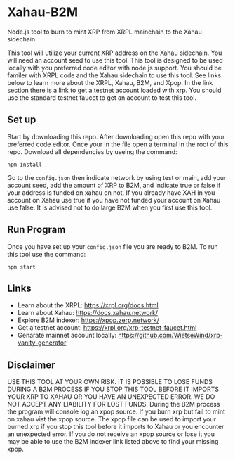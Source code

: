 # Xahau-B2M

Node.js tool to burn to mint XRP from XRPL mainchain to the Xahau sidechain. 

This tool will utilize your current XRP address on the Xahau sidechain. You will need an account seed to use this tool. This tool is designed to be used locally with you preferred code editor with node.js support. You should be familer with XRPL code and the Xahau sidechain to use this tool. See links below to learn more about the XRPL, Xahau, B2M, and Xpop. In the link section there is a link to get a testnet account loaded with xrp. You should use the standard testnet faucet to get an account to test this tool.

## Set up

Start by downloading this repo. After downloading open this repo with your preferred code editor.
Once your in the file open a terminal in the root of this repo. Download all dependencies by useing the command:
```
npm install
```
Go to the `config.json` then indicate network by using test or main, add your account seed, add the amount of XRP to B2M, and indicate true or false if your address is funded on xahau on not. If you already have XAH in you account on Xahau use true if you have not funded your account on Xahau use false. It is advised not to do large B2M when you first use this tool.

## Run Program
Once you have set up your `config.json` file you are ready to B2M. To run this tool use the command:
```
npm start
```

## Links
- Learn about the XRPL: https://xrpl.org/docs.html
- Learn about Xahau: https://docs.xahau.network/
- Explore B2M indexer: https://xpop.zerp.network/
- Get a testnet account: https://xrpl.org/xrp-testnet-faucet.html
- Genarate mainnet account locally: https://github.com/WietseWind/xrp-vanity-generator



## Disclaimer
USE THIS TOOL AT YOUR OWN RISK. IT IS POSSIBLE TO LOSE FUNDS DURING A B2M PROCESS IF YOU STOP THIS TOOL BEFORE IT IMPORTS YOUR XRP TO XAHAU OR YOU HAVE AN UNEXPECTED ERROR. WE DO NOT ACCEPT ANY LIABILITY FOR LOST FUNDS. During the B2M process the program will console log an xpop source. If you burn xrp but fail to mint on xahau vist the xpop source. The xpop file can be used to import your burned xrp if you stop this tool before it imports to Xahau or you encounter an unexpected error. If you do not receive an xpop source or lose it you may be able to use the B2M indexer link listed above to find your missing xpop.
